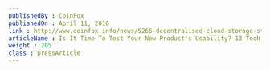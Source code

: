 ```yaml
---
publishedBy : CoinFox
publishedOn : April 11, 2016
link : http://www.coinfox.info/news/5266-decentralised-cloud-storage-storj-launches-beta-version
articleName : Is It Time To Test Your New Product's Usability? 13 Tech Experts Weigh In
weight : 205 
class : pressArticle
---
```

